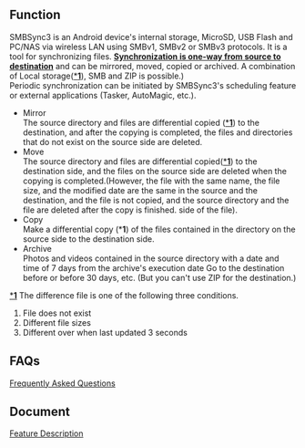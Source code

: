 ## Function
SMBSync3 is an Android device's internal storage, MicroSD, USB Flash and PC/NAS via wireless LAN using SMBv1, SMBv2 or SMBv3 protocols. It is a tool for synchronizing files.   <u>**Synchronization is one-way from source to destination**</u> and can be mirrored, moved, copied or archived. A combination of Local storage(<u>***1**</u>), SMB and ZIP is possible.)  
Periodic synchronization can be initiated by SMBSync3's scheduling feature or external applications (Tasker, AutoMagic, etc.).

- Mirror  
  The source directory and files are differential copied (<u>***1**</u>) to the destination, and after the copying is completed, the files and directories that do not exist on the source side are deleted.
- Move  
  The source directory and files are differential copied(<u>***1**</u>) to the destination side, and the files on the source side are deleted when the copying is completed.(However, the file with the same name, the file size, and the modified date are the same in the source and the destination, and the file is not copied, and the source directory and the file are deleted after the copy is finished. side of the file).
- Copy  
  Make a differential copy (***1**) of the files contained in the directory on the source side to the destination side.
- Archive  
  Photos and videos contained in the source directory with a date and time of 7 days from the archive's execution date Go to the destination before or before 30 days, etc. (But you can't use ZIP for the destination.)

<u>***1**</u> The difference file is one of the following three conditions.  

1. File does not exist  
2. Different file sizes  
3. Different over when last updated 3 seconds

## FAQs
[Frequently Asked Questions](https://sentaroh.github.io/Documents/SMBSync3/SMBSync3_FAQ_EN.htm)

## Document

[Feature Description](https://sentaroh.github.io/Documents/SMBSync3/SMBSync3_Desc_EN.htm)

